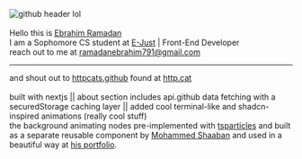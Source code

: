 ![github header lol](https://github.com/Ebrahim-Ramadan/ebrahim-ramadan/assets/65041082/57b9c095-2fe8-45c5-bc5a-a8b2391068c8)
<br/>
<br/>
Hello this is [Ebrahim Ramadan](https://ebrahim-ramadan.vercel.app/)
<br/>
I am a Sophomore CS student at [E-Just](https://www.ejust.edu.eg/) | Front-End Developer
<br/>
reach out to me at ramadanebrahim791@gmail.com
_____________________________
and shout out to [httpcats.github](https://github.com/httpcats/http.cat) found at [http.cat](https://http.cat/) 
<br/>
<br/>
built with nextjs || about section includes api.github data fetching with a securedStorage caching layer || added cool terminal-like and shadcn-inspired animations (really cool stuff)
<br/>
the background animating nodes pre-implemented with [tsparticles](https://particles.js.org/) and built as a separate reusable component by [Mohammed Shaaban](https://github.com/Mohammed-Shaaban-Ali) and used in a beautiful way at [his portfolio](https://github.com/Mohammed-Shaaban-Ali/Portfolio).
